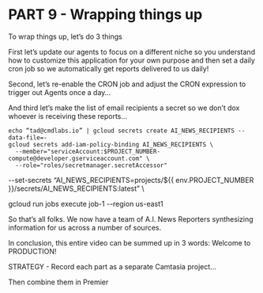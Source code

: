 # PART 9 - Wrapping things up

To wrap things up, let’s do 3 things

First let’s update our agents to focus on a different niche so you understand how to customize this application for your own purpose and then set a daily cron job so we automatically get reports delivered to us daily!

Second, let’s re-enable the CRON job and adjust the CRON expression to trigger out Agents once a day…

And third let’s make the list of email recipients a secret so we don’t dox whoever is receiving these reports…

```
echo “tad@cmdlabs.io” | gcloud secrets create AI_NEWS_RECIPIENTS --data-file=-
gcloud secrets add-iam-policy-binding AI_NEWS_RECIPIENTS \
  --member="serviceAccount:$PROJECT_NUMBER-compute@developer.gserviceaccount.com" \
  --role="roles/secretmanager.secretAccessor"
```

--set-secrets “AI_NEWS_RECIPIENTS=projects/${{ env.PROJECT_NUMBER }}/secrets/AI_NEWS_RECIPIENTS:latest” \

gcloud run jobs execute job-1 --region us-east1

So that’s all folks. We now have a team of A.I. News Reporters synthesizing information for us across a number of sources.

In conclusion, this entire video can be summed up in 3 words: Welcome to PRODUCTION!

STRATEGY - Record each part as a separate Camtasia project…

Then combine them in Premier
